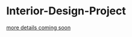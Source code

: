 # Interior-Design-Project


[more details coming soon](https://github.com/yash110698/Interior-Design-Project)
